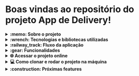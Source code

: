 # Boas vindas ao repositório do projeto App de Delivery!

<details>
  <summary>
    <strong>:memo: Sobre o projeto</strong>
  </summary><br>

  - Último projeto desenvolvido no módulo de back-end da Trybe.
 
  - Tive a experiência de fazê-lo com outros 3 estudantes, porém decidi recriá-lo sozinho adicionando Docker, TypeScript e POO com o intúito de praticar.
  
  - O projeto contém 3 tipos de autenticação (usuário, vendedor e administrador), contando com proteção para essas rotas no front e back.
  
  - Desenvolvido apenas para tela 360x640
</details>
  
<details>
  <summary>
    <strong>:wrench: Tecnologias e bibliotecas utilizadas</strong>
  </summary><br>
  
  <strong>Front-end</strong>

  - HTML5
  - CSS3
  - JavaScript
  - React
  - Joi
  - Moment.js
  
  <strong>Back-end</strong>
  
  - Node.js
  - Express.js
  - Bcrypt.js
  - Joi
  - JWT
  - MySQL
  - Sequelize
  - NodeMailer
  - TypeScript

  Além de que todo projeto foi desenvolvido em containers Docker e com ESLint para estilização.
  
</details>

<details>
  <summary>
    <strong>:railway_track:	Fluxo da aplicação</strong>
  </summary><br>
  
  <strong>Fluxo Comum</strong>

  - Tela de login: /login;
  - Tela de registro: /register;
  
  <strong>Fluxo do cliente</strong>

  - Tela de produtos: /customer/products;
  - Tela de checkout: /customer/checkout;
  - Tela de pedidos: /customer/orders;
  - Tela de detalhes do pedido: /customer/orders/:id
  
  <strong>Fluxo do vendedor</strong>

  - Tela de pedidos: /seller/orders
  - Tela de detalhes do pedido /seller/orders/:id
  
  <strong>Fluxo do administrador</strong>

  - Tela de gerenciamento de usuários: /admin/manage;
</details>

<details>
  <summary>
    <strong>:gear: Funcionalidades </strong>
  </summary><br>
  
  <strong>Cliente</strong>

   - Terá acesso apenas ao fluxo do cliente.
   - Pode se cadastrar, onde terá que ativar seu cadastro por um link enviado no email...Assim que ativado, será redirecionado à pagina principal de cliente já logado.
   - Pode criar um pedido.
   - Pode ver todos os seus pedidos e os detalhes de cada um, onde mostra algumas informações como o status daquele pedido.
   - Pode confirmar o recebimento do pedido, atualizando seu status para "Entegue".
  
  <strong>Vendedor</strong>

   - Terá acesso apenas ao fluxo do vendedor.
   - Pode ver todas as suas vendas realizadas.
   - Pode ver os detalhes de uma venda, onde consegue atualizar o status dos pedidos para "Preparando" e "Em Trânsito".
  
  <strong>Administrador</strong>
  
   - Terá acesso apenas ao fluxo do administrador.
   - Consegue ver todos os cadastros do sistema.
   - Pode criar novos usuários (incluindo vendedores e administradores), sem precisar de ativação via email.
   - Pode apagar o cadastro de qualquer pessoa.
  
  <strong>Aplicação em geral</strong>
  
   - Mensagens de erros customizadas na hora do cadastro para ajudar o cliente no preenchimento do formulário.
   - Rotas protegidas no Front-end.
   - Requisições para API protegidas, como por exemplo, apenas um usuário administrador pode apagar um cadastro.
   - Geração de token para manter o usuário logado e fazer requisições seguras, sem manipulação de dados. 
   - Algumas informações são salvas no localStorage, como o carrinho na tela /customer/products, com o propósito de manter os produtos no carrinho caso o cliente saia da página.
</details>

<details>
  <summary>
    <strong>🌐 Acessar o projeto online</strong>
  </summary><br>

  [Link](https://delivery-app-deploy.vercel.app/)
  
  <strong>Colocando a aplicação em 360x640</strong>
  
    1) Abra o link
    2) Aperte F12
    3) Aperte Ctrl + Shift + M
    4) coloque em 360x640
</details>

<details>
  <summary>
    <strong>💻 Como clonar e rodar o projeto na máquina</strong>
  </summary><br>
  
  Desenvolvido com:
  
    - node v16.17.1
    - docker v20.10.18
    - docker-compose v2.5.0
    - npm v8.15.0
  
  1- Clone o repositório: 
  
  <code>git clone git@github.com:FelipeBarbozaa/Delivery-App.git</code>
  
  2- Entre na pasta Delivery-app
  
  3- Instale as dependências do front:
  
  <code>npm run prestart:front </code>
  
  4- Instale as dependências do back:
  
  <code>npm run prestart:back </code>
  
  5- Rode os containers docker:
  
  <code>npm run compose:up</code>
  
  6- Rode as seeds para gerar o banco de dados
  
  <code>npm run db:reset</code>

</details>

<details>
  <summary>
    <strong>:construction: Próximas features</strong>
  </summary>

  
  
   ❌ Refatorar todo o código
  
   ❌ Testes de intergração no back-end
  
   ❌ Testes unitários no back-end
  
   ❌ Testes E2E com cypress no front-end (vou aprender)
  
   ❌ Avaliar uma venda e ranquear os vendedores por quantidade de vendas ou nota
  
   ❌ Usar socket para atualizar o status do pedido em tempo real, sem precisar atualizar a página (vou aprender)
</details>
